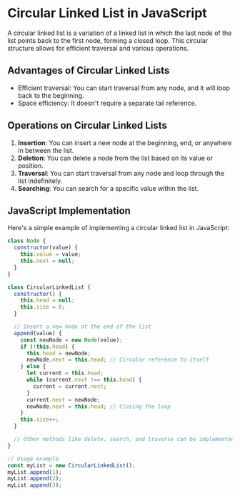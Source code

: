 # Circular Linked List in JavaScript

A circular linked list is a variation of a linked list in which the last node of the list points back to the first node, forming a closed loop. This circular structure allows for efficient traversal and various operations.

## Advantages of Circular Linked Lists

- Efficient traversal: You can start traversal from any node, and it will loop back to the beginning.
- Space efficiency: It doesn't require a separate tail reference.

## Operations on Circular Linked Lists

1. **Insertion**: You can insert a new node at the beginning, end, or anywhere in between the list.
2. **Deletion**: You can delete a node from the list based on its value or position.
3. **Traversal**: You can start traversal from any node and loop through the list indefinitely.
4. **Searching**: You can search for a specific value within the list.

## JavaScript Implementation

Here's a simple example of implementing a circular linked list in JavaScript:

```javascript
class Node {
  constructor(value) {
    this.value = value;
    this.next = null;
  }
}

class CircularLinkedList {
  constructor() {
    this.head = null;
    this.size = 0;
  }

  // Insert a new node at the end of the list
  append(value) {
    const newNode = new Node(value);
    if (!this.head) {
      this.head = newNode;
      newNode.next = this.head; // Circular reference to itself
    } else {
      let current = this.head;
      while (current.next !== this.head) {
        current = current.next;
      }
      current.next = newNode;
      newNode.next = this.head; // Closing the loop
    }
    this.size++;
  }

  // Other methods like delete, search, and traverse can be implemented here
}

// Usage example
const myList = new CircularLinkedList();
myList.append(1);
myList.append(2);
myList.append(3);
